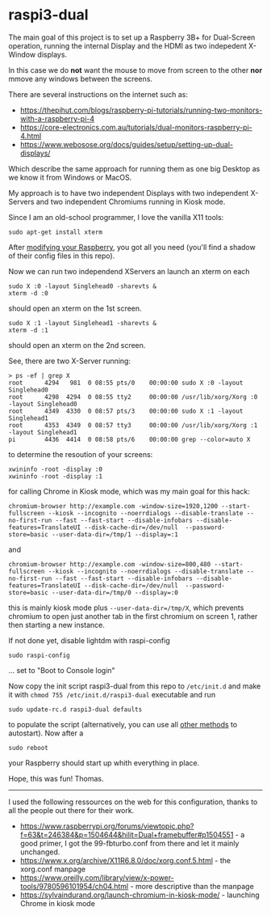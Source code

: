 # raspi3-dual

The main goal of this project is to set up a Raspberry 3B+ for Dual-Screen operation, running the internal Display and the HDMI as two indepedent X-Window displays. 

In this case we do **not** want the mouse to move from screen to the other **nor** mmove any windows between the screens.

There are several instructions on the internet such as:
* https://thepihut.com/blogs/raspberry-pi-tutorials/running-two-monitors-with-a-raspberry-pi-4
* https://core-electronics.com.au/tutorials/dual-monitors-raspberry-pi-4.html
* https://www.webosose.org/docs/guides/setup/setting-up-dual-displays/

Which describe the same approach for running them as one big Desktop as we know it from Windows or MacOS.

My approach is to have two independent Displays with two independent X-Servers and two independent Chromiums running in Kiosk mode.

Since I am an old-school programmer, I love the vanilla X11 tools:

```
sudo apt-get install xterm
````

After [modifying your Raspberry](https://www.raspberrypi.org/forums/viewtopic.php?f=63&t=246384&p=1504644&hilit=Dual+framebuffer#p1504551), you got all you need (you'll find a shadow of their config files in this repo).

Now we can run two independend XServers an launch an xterm on each

```
sudo X :0 -layout Singlehead0 -sharevts &
xterm -d :0
````
should open an xterm on the 1st screen.

```
sudo X :1 -layout Singlehead1 -sharevts &
xterm -d :1
```

should open an xterm on the 2nd screen.

See, there are two X-Server running:

```
> ps -ef | grep X
root      4294   981  0 08:55 pts/0    00:00:00 sudo X :0 -layout Singlehead0
root      4298  4294  0 08:55 tty2     00:00:00 /usr/lib/xorg/Xorg :0 -layout Singlehead0
root      4349  4330  0 08:57 pts/3    00:00:00 sudo X :1 -layout Singlehead1
root      4353  4349  0 08:57 tty3     00:00:00 /usr/lib/xorg/Xorg :1 -layout Singlehead1
pi        4436  4414  0 08:58 pts/6    00:00:00 grep --color=auto X
```

to determine the resoution of your screens:
```
xwininfo -root -display :0
xwininfo -root -display :1
```
for calling Chrome in Kiosk mode, which was my main goal for this hack:
```
chromium-browser http://example.com -window-size=1920,1200 --start-fullscreen --kiosk --incognito --noerrdialogs --disable-translate --no-first-run --fast --fast-start --disable-infobars --disable-features=TranslateUI --disk-cache-dir=/dev/null  --password-store=basic --user-data-dir=/tmp/1 --display=:1
```
and
```
chromium-browser http://example.com -window-size=800,480 --start-fullscreen --kiosk --incognito --noerrdialogs --disable-translate --no-first-run --fast --fast-start --disable-infobars --disable-features=TranslateUI --disk-cache-dir=/dev/null  --password-store=basic --user-data-dir=/tmp/0 --display=:0
```
this is mainly kiosk mode plus ```--user-data-dir=/tmp/X```, which prevents chromium to open just another tab in the first chromium on screen 1, rather then starting a new instance. 

If not done yet, disable lightdm with raspi-config
````
sudo raspi-config
````
... set to "Boot to Console login"

Now copy the init script raspi3-dual from this repo to ```/etc/init.d``` and make it with ```chmod 755 /etc/init.d/raspi3-dual``` executable and run

````
sudo update-rc.d raspi3-dual defaults
````
to populate the script (alternatively, you can use all [other methods](https://www.dexterindustries.com/howto/run-a-program-on-your-raspberry-pi-at-startup/) to autostart). Now after a
````
sudo reboot
````
your Raspberry should start up whith everything in place.

Hope, this was fun! Thomas.


---

I used the following ressources on the web for this configuration, thanks to all the people out there for their work.

* https://www.raspberrypi.org/forums/viewtopic.php?f=63&t=246384&p=1504644&hilit=Dual+framebuffer#p1504551 - a good primer, I got the 99-fbturbo.conf from there and let it mainly unchanged.
* https://www.x.org/archive/X11R6.8.0/doc/xorg.conf.5.html - the xorg.conf manpage 
* https://www.oreilly.com/library/view/x-power-tools/9780596101954/ch04.html - more descriptive than the manpage
* https://sylvaindurand.org/launch-chromium-in-kiosk-mode/ - launching Chrome in kiosk mode